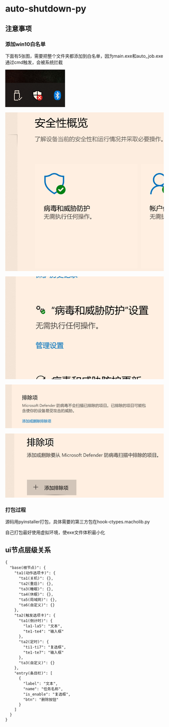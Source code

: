 # auto-shutdown-py
## 注意事项

### 添加win10白名单

下面有5张图，需要把整个文件夹都添加到白名单，因为main.exe和auto_job.exe通过cmd触发，会被系统拦截

![](https://github.com/zhaoxinyuan996/auto-shutdown-py/blob/main/md/step1.png)

![](https://github.com/zhaoxinyuan996/auto-shutdown-py/blob/main/md/step2.png)

![](https://github.com/zhaoxinyuan996/auto-shutdown-py/blob/main/md/step3.png)

![](https://github.com/zhaoxinyuan996/auto-shutdown-py/blob/main/md/step4.png)

![](https://github.com/zhaoxinyuan996/auto-shutdown-py/blob/main/md/step5.png)

### 打包过程

源码用pyinstaller打包，具体需要的第三方包在hook-ctypes.macholib.py

自己打包最好使用虚拟环境，使exe文件体积最小化

## ui节点层级关系

```
{
  "base(根节点)": {
    "ta1(动作选项卡)": {
      "ta1(关机)": {},
      "ta2(重启)": {},
      "ta3(睡眠)": {},
      "ta4(休眠)": {},
      "ta5(局域网)": {},
      "ta6(自定义)": {}
    },
    "ta2(触发选项卡)": {
      "ta1(倒计时)": {
        "la1-la5": "文本",
        "te1-te4": "输入框"
      },
      "ta2(定时)": {
        "ti1-ti7": "复选框",
        "te1-te7": "输入框"
      },
      "ta3(自定义)": {}
    },
    "entry(条目栏)": [
      {
        "label": "文本",
        "name": "任务名称",
        "is_enable": "复选框",
        "btn": "删除按钮"
      }
    ] 
  }
}
```
